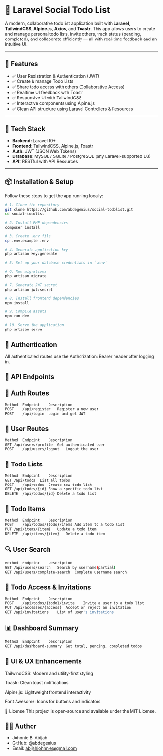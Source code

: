# 📝 Laravel Social Todo List

A modern, collaborative todo list application built with **Laravel**, **TailwindCSS**, **Alpine.js**, **Axios**, and **Toastr**. This app allows users to create and manage personal todo lists, invite others, track status (pending, completed), and collaborate efficiently — all with real-time feedback and an intuitive UI.

---

## 🚀 Features

- ✅ User Registration & Authentication (JWT)
- ✅ Create & manage Todo Lists
- ✅ Share todo access with others (Collaborative Access)
- ✅ Realtime UI feedback with Toastr
- ✅ Responsive UI with TailwindCSS
- ✅ Interactive components using Alpine.js
- ✅ Clean API structure using Laravel Controllers & Resources

---

## 🧰 Tech Stack

- **Backend:** Laravel 10+
- **Frontend:** TailwindCSS, Alpine.js, Toastr
- **Auth:** JWT (JSON Web Tokens)
- **Database:** MySQL / SQLite / PostgreSQL (any Laravel-supported DB)
- **API:** RESTful with API Resources

---

## 📦 Installation & Setup

Follow these steps to get the app running locally:

```bash
# 1. Clone the repository
git clone https://github.com/abdegenius/social-todolist.git
cd social-todolist

# 2. Install PHP dependencies
composer install

# 3. Create .env file
cp .env.example .env

# 4. Generate application key
php artisan key:generate

# 5. Set up your database credentials in `.env`

# 6. Run migrations
php artisan migrate

# 7. Generate JWT secret
php artisan jwt:secret

# 8. Install frontend dependencies
npm install

# 9. Compile assets
npm run dev

# 10. Serve the application
php artisan serve
```

## 🔐 Authentication
All authenticated routes use the Authorization: Bearer <token> header after logging in.

## 📡 API Endpoints


## 🔐 Auth Routes
```bash
Method	Endpoint	Description
POST	/api/register	Register a new user
POST	/api/login	Login and get JWT
```

## 👤 User Routes
```bash
Method	Endpoint	Description
GET	/api/users/profile	Get authenticated user
POST	/api/users/logout	Logout the user
```

## 📁 Todo Lists
```bash
Method	Endpoint	Description
GET	/api/todos	List all todos
POST	/api/todos	Create new todo list
GET	/api/todos/{id}	Show a specific todo list
DELETE	/api/todos/{id}	Delete a todo list
```

## 📝 Todo Items
```bash
Method	Endpoint	Description
POST	/api/todos/{todo}/items	Add item to a todo list
PUT	/api/items/{item}	Update a todo item
DELETE	/api/items/{item}	Delete a todo item
```

## 🔍 User Search
```bash
Method	Endpoint	Description
GET	/api/users/search	Search by username(partial)
GET	/api/users/complete-search	Complete username search
```

## 🤝 Todo Access & Invitations
```bash
Method	Endpoint	Description
POST	/api/todos/{todo}/invite	Invite a user to a todo list
PUT	/api/accesses/{access}	Accept or reject an invitation
GET	/api/invitations	List of user's invitations
```

## 📊 Dashboard Summary
```bash
Method	Endpoint	Description
GET	/api/dashboard-summary	Get total, pending, completed todos
```

## 🎨 UI & UX Enhancements

TailwindCSS: Modern and utility-first styling

Toastr: Clean toast notifications

Alpine.js: Lightweight frontend interactivity

Font Awesome: Icons for buttons and indicators

📄 License
This project is open-source and available under the MIT License.

## 👨‍💻 Author
- Johnnie B. Abijah
- GitHub: @abdegenius
- Email: abijahjohnnie@gmail.com


